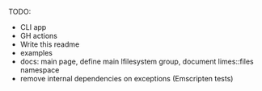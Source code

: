 TODO:
- CLI app
- GH actions
- Write this readme
- examples
- docs: main page, define main lfilesystem group, document limes::files namespace
- remove internal dependencies on exceptions (Emscripten tests)

